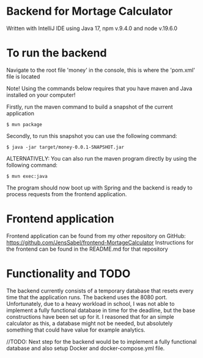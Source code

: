 # Backend for Mortage Calculator
Written with IntelliJ IDE using Java 17, npm v.9.4.0 and node v.19.6.0

# To run the backend
Navigate to the root file 'money' in the console, this is where the 'pom.xml' file is located

Note! Using the commands below requires that you have maven and Java installed on your computer!

Firstly, run the maven command to build a snapshot of the current application

    $ mvn package

Secondly, to run this snapshot you can use the following command:

    $ java -jar target/money-0.0.1-SNAPSHOT.jar 

ALTERNATIVELY: You can also run the maven program directly by using the following command:
    
    $ mvn exec:java

The program should now boot up with Spring and the backend is ready to process requests from the frontend application.

# Frontend application

Frontend application can be found from my other repository on GitHub: https://github.com/JensSabel/frontend-MortageCalculator
Instructions for the frontend can be found in the README.md for that repository

# Functionality and TODO

The backend currently consists of a temporary database that resets every time that the application runs. The backend uses the 8080 port.
Unfortunately, due to a heavy workload in school, I was not able to implement a fully functional database in time for the deadline, but the base constructions have been set up for it.
I reasoned that for an simple calculator as this, a database might not be needed, but absolutely something that could have value for example analytics.

//TODO:
Next step for the backend would be to implement a fully functional database and also setup Docker and docker-compose.yml file.